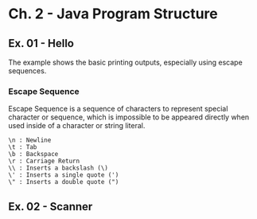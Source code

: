 # Ch. 2 - Java Program Structure

## Ex. 01 - Hello
The example shows the basic printing outputs, especially using escape sequences.

### Escape Sequence
Escape Sequence is a sequence of characters to represent special character or sequence, which is impossible to be appeared directly when used inside of a character or string literal.

    \n : Newline
    \t : Tab
    \b : Backspace
    \r : Carriage Return
    \\ : Inserts a backslash (\)
    \' : Inserts a single quote (')
    \" : Inserts a double quote (")

## Ex. 02 - Scanner
